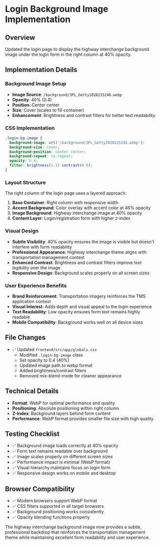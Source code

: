 # Login Background Image Implementation

## Overview
Updated the login page to display the highway interchange background image under the login form in the right column at 40% opacity.

## Implementation Details

### Background Image Setup
- **Image Source**: `/background/3PL_Getty1028215246.webp`
- **Opacity**: 40% (0.4)
- **Position**: Center center
- **Size**: Cover (scales to fill container)
- **Enhancement**: Brightness and contrast filters for better text readability

### CSS Implementation
```css
.login-bg-image {
  background-image: url('/background/3PL_Getty1028215246.webp');
  background-size: cover;
  background-position: center center;
  background-repeat: no-repeat;
  opacity: 0.4;
  filter: brightness(1.1) contrast(0.9);
}
```

### Layout Structure
The right column of the login page uses a layered approach:

1. **Base Container**: Right column with responsive width
2. **Accent Background**: Color overlay with accent color at 46% opacity
3. **Image Background**: Highway interchange image at 40% opacity
4. **Content Layer**: Login/registration form with higher z-index

### Visual Design
- **Subtle Visibility**: 40% opacity ensures the image is visible but doesn't interfere with form readability
- **Professional Appearance**: Highway interchange theme aligns with transportation management context
- **Enhanced Contrast**: Brightness and contrast filters improve text legibility over the image
- **Responsive Design**: Background scales properly on all screen sizes

### User Experience Benefits
- **Brand Reinforcement**: Transportation imagery reinforces the TMS application context
- **Visual Interest**: Adds depth and visual appeal to the login experience
- **Text Readability**: Low opacity ensures form text remains highly readable
- **Mobile Compatibility**: Background works well on all device sizes

## File Changes
- ✅ Updated `frontend/src/app/globals.css`
  - Modified `.login-bg-image` class
  - Set opacity to 0.4 (40%)
  - Updated image path to webp format
  - Added brightness/contrast filters
  - Removed mix-blend-mode for cleaner appearance

## Technical Details
- **Format**: WebP for optimal performance and quality
- **Positioning**: Absolute positioning within right column
- **Z-Index**: Background layers behind form content
- **Performance**: WebP format provides smaller file size with high quality

## Testing Checklist
- ✅ Background image loads correctly at 40% opacity
- ✅ Form text remains readable over background
- ✅ Image scales properly on different screen sizes
- ✅ Performance impact is minimal (WebP format)
- ✅ Visual hierarchy maintains focus on login form
- ✅ Responsive design works on mobile and desktop

## Browser Compatibility
- ✅ Modern browsers support WebP format
- ✅ CSS filters supported in all target browsers
- ✅ Background positioning works consistently
- ✅ Opacity blending functions properly

The highway interchange background image now provides a subtle, professional backdrop that reinforces the transportation management theme while maintaining excellent form readability and user experience.
